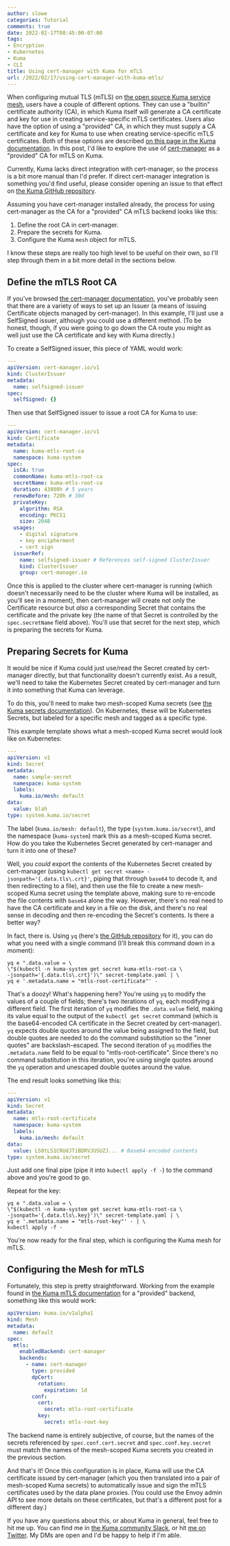 ```yaml
---
author: slowe
categories: Tutorial
comments: true
date: 2022-02-17T08:45:00-07:00
tags:
- Encryption
- Kubernetes
- Kuma
- CLI
title: Using cert-manager with Kuma for mTLS
url: /2022/02/17/using-cert-manager-with-kuma-mtls/
---
```


When configuring mutual TLS (mTLS) on [the open source Kuma service mesh][link-3], users have a couple of different options. They can use a "builtin" certificate authority (CA), in which Kuma itself will generate a CA certificate and key for use in creating service-specific mTLS certificates. Users also have the option of using a "provided" CA, in which they must supply a CA certificate and key for Kuma to use when creating service-specific mTLS certificates. Both of these options are described [on this page in the Kuma documentation][link-2]. In this post, I'd like to explore the use of [cert-manager][link-1] as a "provided" CA for mTLS on Kuma.<!--more-->

Currently, Kuma lacks direct integration with cert-manager, so the process is a bit more manual than I'd prefer. If direct cert-manager integration is something you'd find useful, please consider opening an issue to that effect on [the Kuma GitHub repository][link-4].

Assuming you have cert-manager installed already, the process for using cert-manager as the CA for a "provided" CA mTLS backend looks like this:

1. Define the root CA in cert-manager.
2. Prepare the secrets for Kuma.
3. Configure the Kuma `mesh` object for mTLS.

I know these steps are really too high level to be useful on their own, so I'll step through them in a bit more detail in the sections below.

## Define the mTLS Root CA

If you've browsed [the cert-manager documentation][link-5], you've probably seen that there are a variety of ways to set up an Issuer (a means of issuing Certificate objects managed by cert-manager). In this example, I'll just use a SelfSigned issuer, although you could use a different method. (To be honest, though, if you were going to go down the CA route you might as well just use the CA certificate and key with Kuma directly.)

To create a SelfSigned issuer, this piece of YAML would work:

```yaml
---
apiVersion: cert-manager.io/v1
kind: ClusterIssuer
metadata:
  name: selfsigned-issuer
spec:
  selfSigned: {}
```

Then use that SelfSigned issuer to issue a root CA for Kuma to use:

```yaml
---
apiVersion: cert-manager.io/v1
kind: Certificate
metadata:
  name: kuma-mtls-root-ca
  namespace: kuma-system
spec:
  isCA: true
  commonName: kuma-mtls-root-ca
  secretName: kuma-mtls-root-ca
  duration: 43800h # 5 years
  renewBefore: 720h # 30d
  privateKey:
    algorithm: RSA
    encoding: PKCS1
    size: 2048
  usages:
    - digital signature
    - key encipherment
    - cert sign
  issuerRef:
    name: selfsigned-issuer # References self-signed ClusterIssuer
    kind: ClusterIssuer
    group: cert-manager.io
```

Once this is applied to the cluster where cert-manager is running (which doesn't necessarily need to be the cluster where Kuma will be installed, as you'll see in a moment), then cert-manager will create not only the Certificate resource but _also_ a corresponding Secret that contains the certificate and the private key (the name of that Secret is controlled by the `spec.secretName` field above). You'll use that secret for the next step, which is preparing the secrets for Kuma.

## Preparing Secrets for Kuma

It would be nice if Kuma could just use/read the Secret created by cert-manager directly, but that functionality doesn't currently exist. As a result, we'll need to take the Kubernetes Secret created by cert-manager and turn it into something that Kuma can leverage.

To do this, you'll need to make two mesh-scoped Kuma secrets (see [the Kuma secrets documentation][link-6]). On Kubernetes, these will be Kubernetes Secrets, but labeled for a specific mesh and tagged as a specific type.

This example template shows what a mesh-scoped Kuma secret would look like on Kubernetes:

```yaml
---
apiVersion: v1
kind: Secret
metadata:
  name: sample-secret
  namespace: kuma-system
  labels:
    kuma.io/mesh: default
data:
  value: blah
type: system.kuma.io/secret
```

The label (`kuma.io/mesh: default`), the type (`system.kuma.io/secret`), and the namespace (`kuma-system`) mark this as a mesh-scoped Kuma secret. How do you take the Kubernetes Secret generated by cert-manager and turn it into one of these?

Well, you _could_ export the contents of the Kubernetes Secret created by cert-manager (using `kubectl get secret <name> -jsonpath='{.data.tls\.crt}'`, piping that through `base64` to decode it, and then redirecting to a file), and then use the file to create a new mesh-scoped Kuma secret using the template above, making sure to re-encode the file contents with `base64` alone the way. However, there's no real need to have the CA certificate and key in a file on the disk, and there's no real sense in decoding and then re-encoding the Secret's contents. Is there a better way?

In fact, there is. Using `yq` (here's [the GitHub repository][link-7] for it), you can do what you need with a single command (I'll break this command down in a moment):

```shell
yq e ".data.value = \
\"$(kubectl -n kuma-system get secret kuma-mtls-root-ca \
-jsonpath='{.data.tls\.crt}')\" secret-template.yaml | \
yq e '.metadata.name = "mtls-root-certificate"' -
```

That's a doozy! What's happening here? You're using `yq` to modify the values of a couple of fields; there's two iterations of `yq`, each modifying a different field. The first iteration of `yq` modifies the `.data.value` field, making its value equal to the output of the `kubectl get secret` command (which is the base64-encoded CA certificate in the Secret created by cert-manager). `yq` expects double quotes around the value being assigned to the field, but double quotes are needed to do the command substitution so the "inner quotes" are backslash-escaped. The second iteration of `yq` modifies the `.metadata.name` field to be equal to "mtls-root-certificate". Since there's no command substitution in this iteration, you're using single quotes around the `yq` operation and unescaped double quotes around the value.

The end result looks something like this:

```yaml
---
apiVersion: v1
kind: Secret
metadata:
  name: mtls-root-certificate
  namespace: kuma-system
  labels:
    kuma.io/mesh: default
data:
  value: LS0tLS1CRUdJTiBDRVJUSUZJ... # Base64-encoded contents
type: system.kuma.io/secret
```

Just add one final pipe (pipe it into `kubectl apply -f -`) to the command above and you're good to go.

Repeat for the key:

```shell
yq e ".data.value = \
\"$(kubectl -n kuma-system get secret kuma-mtls-root-ca \
-jsonpath='{.data.tls\.key}')\" secret-template.yaml | \
yq e '.metadata.name = "mtls-root-key"' - | \
kubectl apply -f -
```

You're now ready for the final step, which is configuring the Kuma mesh for mTLS.

## Configuring the Mesh for mTLS

Fortunately, this step is pretty straightforward. Working from the example found in [the Kuma mTLS documentation][link-2] for a "provided" backend, something like this would work:

```yaml
apiVersion: kuma.io/v1alpha1
kind: Mesh
metadata:
  name: default
spec:
  mtls:
    enabledBackend: cert-manager
    backends:
      - name: cert-manager
        type: provided
        dpCert:
          rotation:
            expiration: 1d
        conf:
          cert:
            secret: mtls-root-certificate
          key:
            secret: mtls-root-key
```

The backend name is entirely subjective, of course, but the names of the secrets referenced by `spec.conf.cert.secret` and `spec.conf.key.secret` must match the names of the mesh-scoped Kuma secrets you created in the previous section.

And that's it! Once this configuration is in place, Kuma will use the CA certificate issued by cert-manager (which you then translated into a pair of mesh-scoped Kuma secrets) to automatically issue and sign the mTLS certificates used by the data plane proxies. (You could use the Envoy admin API to see more details on these certificates, but that's a different post for a different day.)

If you have any questions about this, or about Kuma in general, feel free to hit me up. You can find me in [the Kuma community Slack][link-8], or hit [me on Twitter][link-9]. My DMs are open and I'd be happy to help if I'm able.

[link-1]: https://cert-manager.io/
[link-2]: https://kuma.io/docs/1.4.x/policies/mutual-tls/
[link-3]: https://kuma.io/
[link-4]: https://github.com/kumahq/kuma/
[link-5]: https://cert-manager.io/docs/
[link-6]: https://kuma.io/docs/1.4.x/security/secrets/
[link-7]: https://github.com/mikefarah/yq
[link-8]: https://kuma-mesh.slack.com
[link-9]: https://twitter.com/scott_lowe
